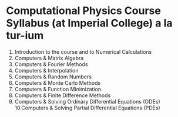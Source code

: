 # Computational Physics Course Syllabus (at Imperial College) a la tur-ium

1. Introduction to the course and to Numerical Calculations
2. Computers & Matrix Algebra
3. Computers & Fourier Methods
4. Computers & Interpolation
5. Computers & Random Numbers
6. Computers & Monte Carlo Methods
7. Computers & Function Minimization
8. Computers & Finite Difference Methods
9. Computers & Solving Ordinary Differential Equations (ODEs)
10.Computers & Solving Partial Differential Equations (PDEs)
